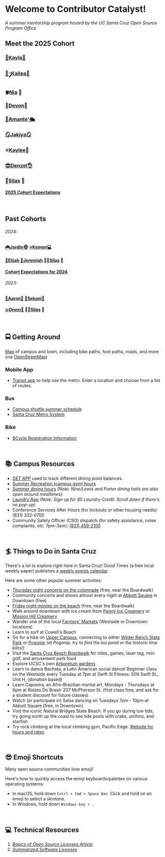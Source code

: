 # Welcome to Contributor Catalyst!
*A summer mentorship program hosted by the UC Santa Cruz Open Source Program Office*


## Meet the 2025 Cohort
### **[🧸Kayla🌸](https://github.com/kaybcodes)**
### **[🎀༘Kailea💋](https://github.com/kailealee)**
### **🍀[Nia](https://github.com/npNSU) 🔰**
### **📸[Devon](https://github.com/devon3583)🐆**
### **[🐜Amante'🛳️](https://github.com/awood0727)**
### **[🪞Jakiya🪞](https://github.com/jakbrownbytes)** 
### **⭐️[Kaylee](https://github.com/purpleskates123)🎨**
### **[😎Denzel👌](https://github.com/dcaine125)**
### **🎸[Silas](https://github.com/SilasVM) 📸**
#### [2025 Cohort Expectations](https://github.com/emmet0r/contributor-catalyst/blob/main/2025-Exepctations.md)

</br>

## Past Cohorts
###### 2024:
#### **[🎮Jordin🐵](https://github.com/Jordin221)** **[⭐️Kemon💻](https://github.com/klbynum)**
#### **[🐐Elijah](https://github.com/Wavyeli32/)** **[🎺Jeremiah](https://github.com/JeremiahAHoward)** **🕴🏾[Silas](https://github.com/SilasVM) 📸**
#### **[Cohort Expectations for 2024](https://github.com/emmet0r/contributor-catalyst/blob/main/2024-expectations.md)**
###### 2023: 
#### **[🐐Aaron🧩](https://github.com/thatguyseven/)** **[🥽Sekani🎨](https://github.com/snwarner22)**
#### **[💥Onexi🌴](https://github.com/OnexiMedina)**   **🕴🏾[Silas](https://github.com/SilasVM) 📸**

</br>

## 🚍 Getting Around 
[Map](https://www.openstreetmap.org/#map=15/36.9895/-122.0574) of campus and town, including bike paths, foot paths, roads, and more (via [OpenStreetMap](https://github.com/openstreetmap/))
### Mobile App
- [Transit app](https://transitapp.com) to help use the metro. Enter a location and choose from a list of routes.
### Bus 
- [Campus shuttle summer schedule](https://taps.ucsc.edu/pdf/campus-transit-schedule-8.5x11-summer-2023.pdf)
- [Santa Cruz Metro System](https://scmtd.com/en/routes/schedule/map)
### Bike 
- [BCycle Registration Information](https://taps.ucsc.edu/bike-programs/bike-share.html)

</br>

## 📚 Campus Resources
- [GET APP](https://dining.ucsc.edu/get/) used to track different dining point balances.
- [Summer Recreation (campus gym) hours](https://recreation.ucsc.edu/facilities/index.html)
- [Summer dining hours](https://dining.ucsc.edu/summer/) _(Note: Nine/Lewis and Porter dining halls are also open around mealtimes)_
- [Laundry App](https://mycscgo.com/laundry) _(Note: Sign up for $5 Laundry Credit. Scroll down if there's no pop-up)_
- Conference Services After Hours (for lockouts or other housing needs): (831) 332-0705
- Community Safety Officer (CSO) dispatch (for safety assistance, noise complaints, etc. 7pm-3am): [(831) 459-2100](tel:18314592100)

</br>

## 🏄 Things to Do in Santa Cruz
There's a lot to explore right here in Santa Cruz! Good Times (a free local weekly paper) publishes a [weekly events calendar](https://www.goodtimes.sc/things-to-do-santa-cruz/).

Here are some other popular summer activities:
- [Thursday night concerts on the colonnade](https://beachboardwalk.com/live-music-on-the-colonnade/) (free, near the Boardwalk)
- Community concerts and shows almost every night at [Abbott Square](https://www.abbottsquaremarket.com/events) in Downtown (free)
- [Friday night movies on the beach](https://beachboardwalk.com/movies/) (free, near the Boardwalk)
- Walk around downtown with ice cream from [Penny Ice Creamery](https://www.thepennyicecreamery.com) or [Mission Hill Creamery](https://www.missionhillcreamery.com)
- Wander one of the local [Farmers' Markets](https://santacruzfarmersmarket.org) (Westside or Downtown locations)
- Learn to surf at Cowell's Beach
- Go for a hike on [Upper Campus](https://maps.ucsc.edu/printable-maps/UCSC_upper_campus_map.pdf), connecting to either [Wilder Ranch State Park](https://www.parks.ca.gov/pages/549/files/WilderRanchSPWebLayout2017.pdf) or [Pogonip](https://www.cityofsantacruz.com/home/showpublisheddocument/42506/635600233927270000) (_at Pogonip, try to find the koi pond or the historic lime kilns!_)
- Visit the [Santa Cruz Beach Boardwalk](https://beachboardwalk.com) for rides, games, laser tag, mini golf, and amusement park food
- Explore UCSC's own [Arboretum gardens](https://arboretum.ucsc.edu/visit/admission-and-hours/index.html)
- Learn to dance Bachata, a Latin American social dance! Beginner class on the Westside every Tuesday at 7pm at Swift St Fitness: 509 Swift St., Unit H, (donation based)
- Learn Capoeira, an Afro-Brazilian martial art,  Mondays - Thursdays at 6pm at Raizes Do Brasil: 207 McPherson St. (first class free, and ask for a student discount for future classes)
- Watch (or participate in) Salsa dancing on Tuesdays 7pm - 10pm at Abbott Square (free, in Downtown)
- Visit the iconic Natural Bridges State Beach. If you go during low tide, try going north up the coast to see tide pools with crabs, urchins, and starfish
- Try rock climbing at the local climbing gym, Pacific Edge. [Website for hours and rates](https://pacificedgeclimbinggym.com/)

</br>

## 😎 Emoji Shortcuts
Many open source communities love emoji! 

Here's how to quickly access the emoji keyboards/palettes on various operating systems:
- In macOS, hold down <code>Cntrl + Cmd + Space Bar</code>. Click and hold on an emoji to select a skintone.
- In Windows, hold down <code>Windows key + .</code>

</br>

## 💻 Technical Resources
1. *[Basics of Open Source Licenses Article](https://medium.com/nationwide-technology/a-short-guide-to-open-source-licenses-cf5b1c329edd)*
2. *[Summarized Software Licenses](https://tldrlegal.com/)*
